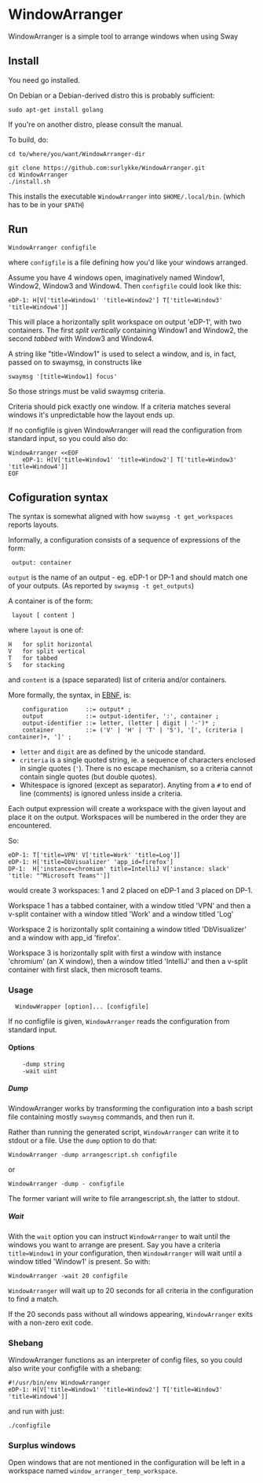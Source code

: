 # WindowArranger

WindowArranger is a simple tool to arrange windows when using Sway 

## Install

You need go installed.

On Debian or a Debian-derived distro this is probably sufficient:

```
sudo apt-get install golang 
```

If you're on another distro, please consult the manual.

To build, do:

```
cd to/where/you/want/WindowArranger-dir

git clone https://github.com:surlykke/WindowArranger.git
cd WindowArranger
./install.sh
```

This installs the executable ```WindowArranger``` into ```$HOME/.local/bin```. 
(which has to be in your `$PATH`)

## Run

```
WindowArranger configfile
```

where `configfile` is a file defining how you'd like your windows arranged. 

Assume you have 4 windows open, imaginatively named Window1, Window2, Window3 and Window4. Then `configfile` could look like this:

```
eDP-1: H[V['title=Window1' 'title=Window2'] T['title=Window3' 'title=Window4']]
```

This will place a horizontally split workspace on output 'eDP-1', with two containers. The first _split vertically_ containing Window1 and Window2, the second _tabbed_ with Window3 and Window4.

A string like "title=Window1" is used to select a window, and is, in fact, passed on to swaymsg, in constructs like 

```
swaymsg '[title=Window1] focus'
```

So those strings must be valid swaymsg criteria. 

Criteria should pick exactly one window. If a criteria matches several windows it's unpredictable how the layout ends up.

If no configfile is given WindowArranger will read the configuration from standard input, so you could also do:

```
WindowArranger <<EOF
    eDP-1: H[V['title=Window1' 'title=Window2'] T['title=Window3' 'title=Window4']]
EOF

```


## Cofiguration syntax

The syntax is somewhat aligned with how ```swaymsg -t get_workspaces``` reports layouts.

Informally, a configuration consists of a sequence of expressions of the form:

```
 output: container
```

`output` is the name of an output - eg. eDP-1 or DP-1 and should match one of your outputs. (As reported by `swaymsg -t get_outputs`)

A container is of the form:
```
 layout [ content ]
```
where `layout` is one of:
```
H   for split horizontal
V   for split vertical
T   for tabbed
S   for stacking
```

and `content` is a (space separated) list of criteria and/or containers. 


More formally, the syntax, in [EBNF](https://en.wikipedia.org/wiki/Extended_Backus%E2%80%93Naur_form), is:
```
    configuration     ::= output* ;
    output            ::= output-identifer, ':', container ;
    output-identifier ::= letter, (letter | digit | '-')* ;
    container         ::= ('V' | 'H' | 'T' | 'S'), '[', (criteria | container)+, ']' ;
```

- `letter` and `digit` are as defined by the unicode standard.
- `criteria` is a single quoted string, ie. a sequence of characters enclosed in single quotes (`'`). There is no escape mechanism, so a criteria cannot contain single quotes (but double quotes).
- Whitespace is ignored (except as separator). Anyting from a `#` to end of line (comments) is ignored unless inside a criteria.

Each output expression will create a workspace with the given layout and place it on the output. Workspaces will be numbered in the order they are encountered. 

So:

```
eDP-1: T['title=VPN' V['title=Work' 'title=Log']]
eDP-1: H['title=DbVisualizer' 'app_id=firefox']
DP-1:  H['instance=chromium' title=IntelliJ V['instance: slack' 'title: "^Microsoft Teams"']]
```

would create 3 workspaces: 1 and 2 placed on eDP-1 and 3 placed on DP-1. 

Workspace 1 has a tabbed container, with a window titled 'VPN' and then a v-split container 
with a window titled 'Work' and a window titled 'Log'

Workspace 2 is horizontally split containing a window titled 'DbVisualizer' and a window with app_id 'firefox'.

Workspace 3 is horizontally split with first a window with instance 'chromium' (an X window), 
then a window titled 'IntelliJ' and then a v-split container with first slack, then microsoft teams.

### Usage 

```
  WindowWrapper [option]... [configfile]
```

If no configfile is given, `WindowArranger` reads the configuration from standard input.

#### Options
```
    -dump string
    -wait uint
```

##### Dump

WindowArranger works by transforming the configuration into a bash script file containing mostly `swaymsg` commands, and then run it.

Rather than running the generated script, `WindowArranger` can write it to stdout or a file. Use the `dump` option to do that:

```
WindowArranger -dump arrangescript.sh configfile
```

or

```
WindowArranger -dump - configfile
```

The former variant will write to file arrangescript.sh, the latter to stdout.


##### Wait 

With the `wait` option you can instruct `WindowArranger` to wait until the windows you want to arrange are present. Say you have a criteria `title=Window1` in your configuration, then `WindowArranger` will wait until a window titled 'Window1' is present. So with:

```
WindowArranger -wait 20 configfile
```

`WindowArranger` will wait up to 20 seconds for all criteria in the configuration to find a match.

If the 20 seconds pass without all windows appearing, `WindowArranger` exits with a non-zero exit code.

### Shebang

WindowArranger functions as an interpreter of config files, so you could also write your configfile with a shebang:

```
#!/usr/bin/env WindowArranger
eDP-1: H[V['title=Window1' 'title=Window2'] T['title=Window3' 'title=Window4']]
```

and run with just:

```
./configfile
```

### Surplus windows

Open windows that are not mentioned in the configuration will be left in a workspace named `window_arranger_temp_workspace`.
